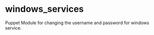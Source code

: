 windows_services
================

Puppet Module for changing the username and password for windows service.
